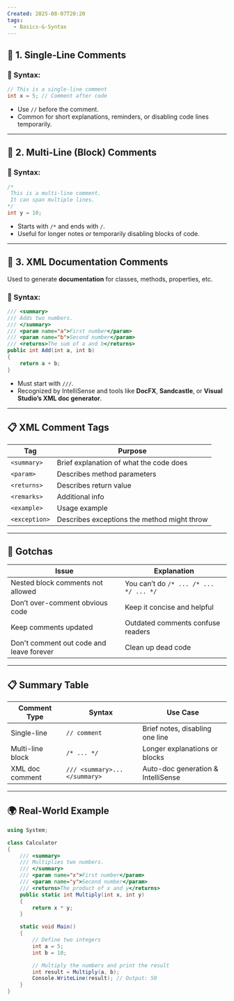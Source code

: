 ```yaml
---
Created: 2025-08-07T20:20
tags:
  - Basics-&-Syntax
---
```

## 🔹 1. **Single-Line Comments**

### 🔸 Syntax:

```C#
// This is a single-line comment
int x = 5; // Comment after code
```

- Use `//` before the comment.
- Common for short explanations, reminders, or disabling code lines temporarily.

---

## 🔹 2. **Multi-Line (Block) Comments**

### 🔸 Syntax:

```C#
/*
 This is a multi-line comment.
 It can span multiple lines.
*/
int y = 10;
```

- Starts with `/*` and ends with `/`.
- Useful for longer notes or temporarily disabling blocks of code.

---

## 🔹 3. **XML Documentation Comments**

Used to generate **documentation** for classes, methods, properties, etc.

### 🔸 Syntax:

```C#
/// <summary>
/// Adds two numbers.
/// </summary>
/// <param name="a">First number</param>
/// <param name="b">Second number</param>
/// <returns>The sum of a and b</returns>
public int Add(int a, int b)
{
    return a + b;
}
```

- Must start with `///`.
- Recognized by IntelliSense and tools like **DocFX**, **Sandcastle**, or **Visual Studio’s XML doc generator**.

---

## 📋 XML Comment Tags

|Tag|Purpose|
|---|---|
|`<summary>`|Brief explanation of what the code does|
|`<param>`|Describes method parameters|
|`<returns>`|Describes return value|
|`<remarks>`|Additional info|
|`<example>`|Usage example|
|`<exception>`|Describes exceptions the method might throw|

---

## 🧠 Gotchas

|Issue|Explanation|
|---|---|
|Nested block comments not allowed|You can’t do `/* ... /* ... */ ... */`|
|Don’t over-comment obvious code|Keep it concise and helpful|
|Keep comments updated|Outdated comments confuse readers|
|Don't comment out code and leave forever|Clean up dead code|

---

## 📋 Summary Table

|Comment Type|Syntax|Use Case|
|---|---|---|
|Single-line|`// comment`|Brief notes, disabling one line|
|Multi-line block|`/* ... */`|Longer explanations or blocks|
|XML doc comment|`/// <summary>...</summary>`|Auto-doc generation & IntelliSense|

---

## 🌍 Real-World Example

```C#
using System;

class Calculator
{
    /// <summary>
    /// Multiplies two numbers.
    /// </summary>
    /// <param name="x">First number</param>
    /// <param name="y">Second number</param>
    /// <returns>The product of x and y</returns>
    public static int Multiply(int x, int y)
    {
        return x * y;
    }

    static void Main()
    {
        // Define two integers
        int a = 5;
        int b = 10;

        // Multiply the numbers and print the result
        int result = Multiply(a, b);
        Console.WriteLine(result); // Output: 50
    }
}
```